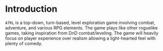 # Introduction

`ATRL` is a top-down, turn-based, level exploration game involving combat, adventure, and various RPG elements. The game plays like other roguelike games, taking inspiration from DnD combat/leveling. The game will heavily focus on player experience over realism allowing a light-hearted feel with plenty of comedy.